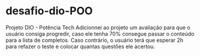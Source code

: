 # desafio-dio-POO
Projeto DIO - Potência Tech
Adicionnei ao projeto um avaliação para que o usuário consiga progredir, caso ele tenha 70% consegue passar o conteúdo para a lista de completos.
Caso contrário, o usuário terá que esperar 2h para refazer o teste e colocar quantas questões ele acertou.
